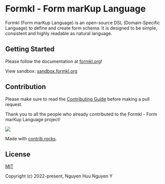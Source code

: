 # Formkl - Form marKup Language

Formkl (Form marKup Language) is an open-source DSL (Domain-Specific Language) to define and create form schema. It is designed to be simple, consistent and highly readable as natural language.

## Getting Started

Please follow the documentation at [formkl.org](https://formkl.org)!

View sandbox: [sandbox.formkl.org](https://sandbox.formkl.org)

## Contribution

Please make sure to read the [Contributing Guide](https://formkl.org/learning/contribution-guide.html) before making a pull request.

Thank you to all the people who already contributed to the Formkl - Form marKup Language project!

<a href="https://github.com/imrim12/formkl/graphs/contributors">
  <img src="https://contrib.rocks/image?repo=imrim12/formkl" />
</a>

Made with [contrib.rocks](https://contrib.rocks).

## License

[MIT](https://opensource.org/licenses/MIT)

Copyright (c) 2022-present, Nguyen Huu Nguyen Y
